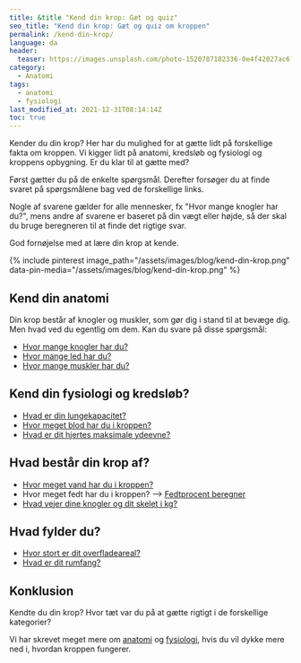 ```yaml
---
title: &title "Kend din krop: Gæt og quiz"
seo_title: "Kend din krop: Gæt og quiz om kroppen"
permalink: /kend-din-krop/
language: da
header:
  teaser: https://images.unsplash.com/photo-1520787182336-0e4f42027ac6?ixlib=rb-1.2.1&ixid=MnwxMjA3fDB8MHxwaG90by1wYWdlfHx8fGVufDB8fHx8&auto=format&fit=crop&h=300&w=400&q=10
category:
  - Anatomi
tags:
  - anatomi
  - fysiologi
last_modified_at: 2021-12-31T08:14:14Z
toc: true
---
```


Kender du din krop? Her har du mulighed for at gætte lidt på forskellige fakta om kroppen. Vi kigger lidt på anatomi, kredsløb og fysiologi og kroppens opbygning. Er du klar til at gætte med?

Først gætter du på de enkelte spørgsmål. Derefter forsøger du at finde svaret på spørgsmålene bag ved de forskellige links.

Nogle af svarene gælder for alle mennesker, fx "Hvor mange knogler har du?", mens andre af svarene er baseret på din vægt eller højde, så der skal du bruge beregneren til at finde det rigtige svar.

God fornøjelse med at lære din krop at kende.

{% include pinterest image_path="/assets/images/blog/kend-din-krop.png" data-pin-media="/assets/images/blog/kend-din-krop.png" %}

## Kend din anatomi

Din krop består af knogler og muskler, som gør dig i stand til at bevæge dig. Men hvad ved du egentlig om dem. Kan du svare på disse spørgsmål:

- [Hvor mange knogler har du?](/hvor-mange-knogler-har-mennesket/)
- [Hvor mange led har du?](/led/)
- [Hvor mange muskler har du?](/hvor-mange-muskler-i-kroppen/)

## Kend din fysiologi og kredsløb?

- [Hvad er din lungekapacitet?](/lunger-lungekapacitet/)
- [Hvor meget blod har du i kroppen?](/hvor-meget-blod-har-mennesket/)
- [Hvad er dit hjertes maksimale ydeevne?](/test-max-puls/)

## Hvad består din krop af?

- [Hvor meget vand har du i kroppen?](/vand-i-kroppen/)
- Hvor meget fedt har du i kroppen? --> [Fedtprocent beregner](/artikel/udregning-af-fedtprocent/)
- [Hvad vejer dine knogler og dit skelet i kg?](/hvad-vejer-skelettet/)

## Hvad fylder du?

- [Hvor stort er dit overfladeareal?](/kroppens-overfladeareal/)
- [Hvad er dit rumfang?](/kroppens-rumfang/)

## Konklusion

Kendte du din krop? Hvor tæt var du på at gætte rigtigt i de forskellige kategorier?

Vi har skrevet meget mere om [anatomi](/anatomi/) og [fysiologi](/fysiologi/), hvis du vil dykke mere ned i, hvordan kroppen fungerer.
